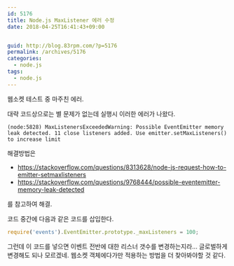```yaml
---
id: 5176
title: Node.js MaxListener 에러 수정
date: 2018-04-25T16:41:43+09:00


guid: http://blog.83rpm.com/?p=5176
permalink: /archives/5176
categories:
  - node.js
tags:
  - node.js
---
```

웹소켓 테스트 중 마주친 에러.

대략 코드상으로는 별 문제가 없는데 실행시 이러한 에러가 나왔다.

```
(node:5828) MaxListenersExceededWarning: Possible EventEmitter memory leak detected. 11 close listeners added. Use emitter.setMaxListeners() to increase limit
```

해결방법은

  * <https://stackoverflow.com/questions/8313628/node-js-request-how-to-emitter-setmaxlisteners>
  * <https://stackoverflow.com/questions/9768444/possible-eventemitter-memory-leak-detected>

를 참고하여 해결.

코드 중간에 다음과 같은 코드를 삽입한다.

```javascript
require('events').EventEmitter.prototype._maxListeners = 100;
```

그런데 이 코드를 넣으면 이벤트 전반에 대한 리스너 갯수를 변경하는지라... 글로벌하게 변경해도 되나 모르겠네. 웹소켓 객체에다가만 적용하는 방법을 더 찾아봐야할 것 같다.
